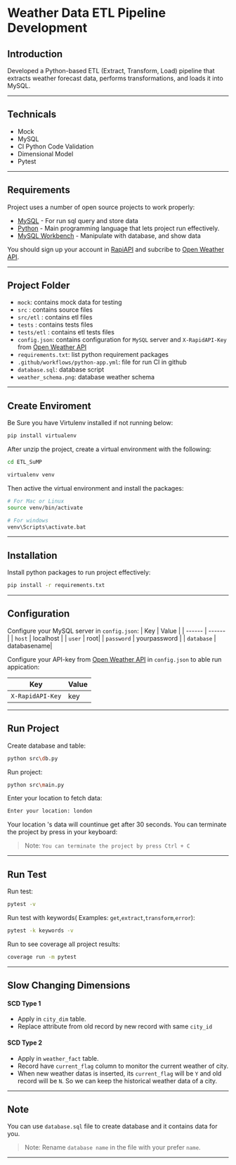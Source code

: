 # Weather Data ETL Pipeline Development

## Introduction

Developed a Python-based ETL (Extract, Transform, Load) pipeline that extracts weather forecast data, performs transformations, and loads it into MySQL.

---
## Technicals
- Mock
- MySQL
- CI Python Code Validation
- Dimensional Model
- Pytest


---
## Requirements
Project uses a number of open source projects to work properly:
- [MySQL](https://www.mysql.com) - For run sql query and store data
- [Python](https://www.python.org) - Main programming language that lets project run effectively.
- [MySQL Workbench](https://www.mysql.com/products/workbench) - Manipulate with database, and show data

You should sign up your account in [RapiAPI](https://rapidapi.com) and subcribe to [Open Weather API](https://rapidapi.com/worldapi/api/open-weather13).


---

## Project Folder
- `mock`: contains mock data for testing
- `src` : contains source files
- `src/etl` : contains etl files
- `tests` : contains tests files
- `tests/etl` : contains etl tests files
- `config.json`: contains configuration for `MySQL` server and `X-RapidAPI-Key` from [Open Weather API](https://rapidapi.com/worldapi/api/open-weather13)
- `requirements.txt`: list python requirement packages
- `.github/workflows/python-app.yml`: file for run CI in github
- `database.sql`: database script
- `weather_schema.png`: database weather schema
---

## Create Enviroment

Be Sure you have Virtulenv installed if not running below:
```sh
pip install virtualenv
```

After unzip the project, create a virtual environment with the following:
```sh
cd ETL_SuMP

virtualenv venv
```

Then active the virtual environment and install the packages:
```sh
# For Mac or Linux
source venv/bin/activate

# For windows
venv\Scripts\activate.bat
```

---

## Installation 
Install python packages to run project effectively:
```sh
pip install -r requirements.txt
```
---
## Configuration
Configure your MySQL server in `config.json`:
| Key | Value |
| ------ | ------ |
| `host` | localhost |
| `user` | root|
| `password` | yourpassword |
| `database` | databasename|

Configure your API-key from [Open Weather API](https://rapidapi.com/worldapi/api/open-weather13) in `config.json` to able run appication:

| Key | Value |
| ------ | ------ |
| `X-RapidAPI-Key` | key |

---
## Run Project
Create database and table:
```sh
python src\db.py
```
Run project:
```sh
python src\main.py
```
Enter your location to fetch data:
```sh
Enter your location: london
```

Your location 's data will countinue get after 30 seconds.
You can terminate the project by press in your keyboard:
> Note: `You can terminate the project by press Ctrl + C`

---

## Run Test

Run test:
```sh
pytest -v
```

Run test with keywords( Examples: `get`,`extract`,`transform`,`error`):
```sh
pytest -k keywords -v
```

Run to see coverage all project results:
```sh
coverage run -m pytest
```

---

## Slow Changing Dimensions

#### SCD Type 1
- Apply in `city_dim` table.
- Replace attribute from old record by new record with same `city_id`

#### SCD Type 2
- Apply in `weather_fact` table.
- Record have `current_flag` column to monitor the current weather of city.
- When new weather datas is inserted, its `current_flag` will be `Y` and old record will be `N`. So we can keep the historical weather data of a city.

---
## Note

You can use `database.sql` file to create database and it contains data for you.
> Note: Rename `database name` in the file with your prefer `name`.

---
